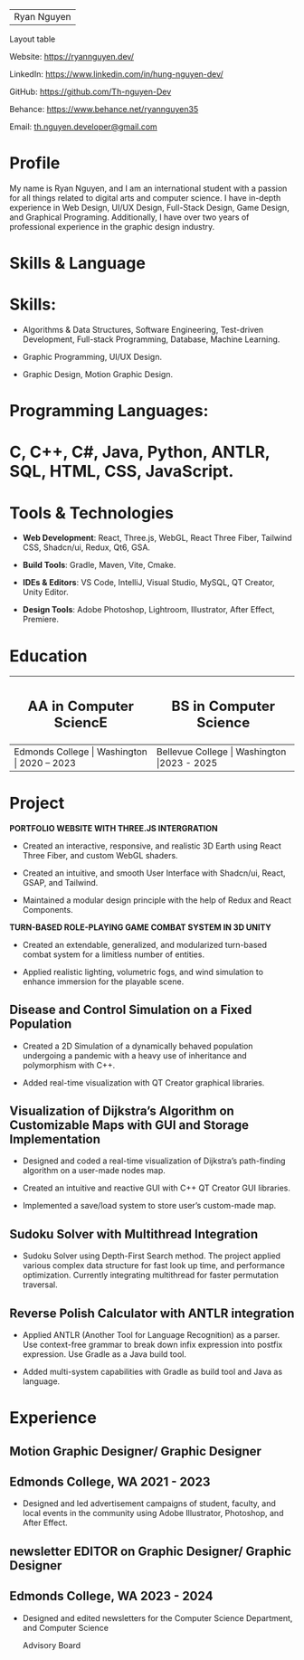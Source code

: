 |             |
|-------------|
| Ryan Nguyen |

Layout table

Website: <https://ryannguyen.dev/>

LinkedIn: <https://www.linkedin.com/in/hung-nguyen-dev/>

GitHub: <https://github.com/Th-nguyen-Dev>

Behance: <https://www.behance.net/ryannguyen35>

Email: th.nguyen.developer@gmail.com

# Profile

My name is Ryan Nguyen, and I am an international student with a passion
for all things related to digital arts and computer science. I have
in-depth experience in Web Design, UI/UX Design, Full-Stack Design, Game
Design, and Graphical Programing. Additionally, I have over two years of
professional experience in the graphic design industry.

# Skills & Language

# **Skills:**

- Algorithms & Data Structures, Software Engineering, Test-driven
  Development, Full-stack Programming, Database, Machine Learning.

- Graphic Programming, UI/UX Design.

- Graphic Design, Motion Graphic Design.

# **Programming Languages:** 

# **C, C++, C#, Java, Python, ANTLR, SQL, HTML, CSS, JavaScript.**

# **Tools & Technologies**

- **Web Development**: React, Three.js, WebGL, React Three Fiber,
  Tailwind CSS, Shadcn/ui, Redux, Qt6, GSA.

- **Build Tools**: Gradle, Maven, Vite, Cmake.

- **IDEs & Editors**: VS Code, IntelliJ, Visual Studio, MySQL, QT
  Creator, Unity Editor.

- **Design Tools**: Adobe Photoshop, Lightroom, Illustrator, After
  Effect, Premiere.

# Education

<table>
<colgroup>
<col style="width: 50%" />
<col style="width: 50%" />
</colgroup>
<thead>
<tr>
<th><h2 id="aa-in-computer-science" class="unnumbered">AA in Computer
SciencE</h2></th>
<th><h2 id="bs-in-computer-science" class="unnumbered">BS in Computer
Science</h2></th>
</tr>
</thead>
<tbody>
<tr>
<td>Edmonds College | Washington | 2020 – 2023</td>
<td>Bellevue College | Washington |2023 - 2025</td>
</tr>
</tbody>
</table>

# Project

**PORTFOLIO WEBSITE WITH THREE.JS INTERGRATION**

- Created an interactive, responsive, and realistic 3D Earth using React
  Three Fiber, and custom WebGL shaders.

- Created an intuitive, and smooth User Interface with Shadcn/ui, React,
  GSAP, and Tailwind.

- Maintained a modular design principle with the help of Redux and React
  Components.

**TURN-BASED ROLE-PLAYING GAME COMBAT SYSTEM IN 3D UNITY**

- Created an extendable, generalized, and modularized turn-based combat
  system for a limitless number of entities.

- Applied realistic lighting, volumetric fogs, and wind simulation to
  enhance immersion for the playable scene.

## Disease and Control Simulation on a Fixed Population

- Created a 2D Simulation of a dynamically behaved population undergoing
  a pandemic with a heavy use of inheritance and polymorphism with C++.

- Added real-time visualization with QT Creator graphical libraries.

## Visualization of Dijkstra’s Algorithm on Customizable Maps with GUI and Storage Implementation 

- Designed and coded a real-time visualization of Dijkstra’s
  path-finding algorithm on a user-made nodes map.

- Created an intuitive and reactive GUI with C++ QT Creator GUI
  libraries.

- Implemented a save/load system to store user’s custom-made map.

## Sudoku Solver with Multithread Integration

- Sudoku Solver using Depth-First Search method. The project applied
  various complex data structure for fast look up time, and performance
  optimization. Currently integrating multithread for faster permutation
  traversal.

## Reverse Polish Calculator with ANTLR integration

- Applied ANTLR (Another Tool for Language Recognition) as a parser. Use
  context-free grammar to break down infix expression into postfix
  expression. Use Gradle as a Java build tool.

- Added multi-system capabilities with Gradle as build tool and Java as
  language.

# Experience

## Motion Graphic Designer/ Graphic Designer

## Edmonds College, WA 2021 - 2023

- Designed and led advertisement campaigns of student, faculty, and
  local events in the community using Adobe Illustrator, Photoshop, and
  After Effect.

## newsletter EDITOR on Graphic Designer/ Graphic Designer

## Edmonds College, WA 2023 - 2024

- Designed and edited newsletters for the Computer Science Department,
  and Computer Science

  Advisory Board
